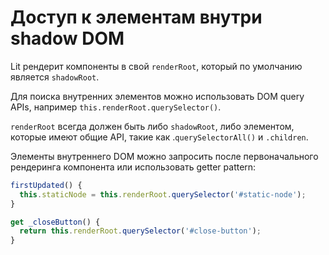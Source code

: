 # Доступ к элементам внутри shadow DOM

Lit рендерит компоненты в свой `renderRoot`, который по умолчанию является `shadowRoot`.

Для поиска внутренних элементов можно использовать DOM query APIs, например `this.renderRoot.querySelector()`.

`renderRoot` всегда должен быть либо `shadowRoot`, либо элементом, которые имеют общие API, такие как .`querySelectorAll()` и `.children`.

Элементы внутреннего DOM можно запросить после первоначального рендеринга компонента или использовать getter pattern:

```js
firstUpdated() {
  this.staticNode = this.renderRoot.querySelector('#static-node');
}

get _closeButton() {
  return this.renderRoot.querySelector('#close-button');
}
```
